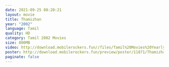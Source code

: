 ```yaml
---
date: 2021-09-25 08:20:21
layout: movie
title: Thamizhan
year: "2002"
language: Tamil
quality: HD
category: Tamil 2002 Movies
size: 800MB
video: http://download.mobilerockers.fun//files/Tamil%20Movies%20Yearly%20Collections/Tamil%202002%20Collections/Thamizhan%20(2002)/Thamizhan%20(2002)%20Full%20Movies/Thamizhan%20(2002)%20DVDRip/Thamizhan%20(2002)%20DVDRip%20Single%20Part.mp4
poster: http://download.mobilerockers.fun/preview/poster/11871/Thamizhan%20(2002).png
paginate: false
---
```

